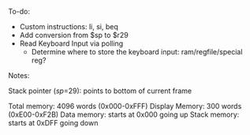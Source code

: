 To-do:

- Custom instructions: li, si, beq
- Add conversion from $sp to $r29
- Read Keyboard Input via polling
	- Determine where to store the keyboard input: ram/regfile/special reg?

Notes:

Stack pointer ($sp=$29): points to bottom of current frame

Total memory: 4096 words (0x000-0xFFF)
Display Memory: 300 words (0xE00-0xF2B)
Data memory: starts at 0x000 going up
Stack memory: starts at 0xDFF going down

